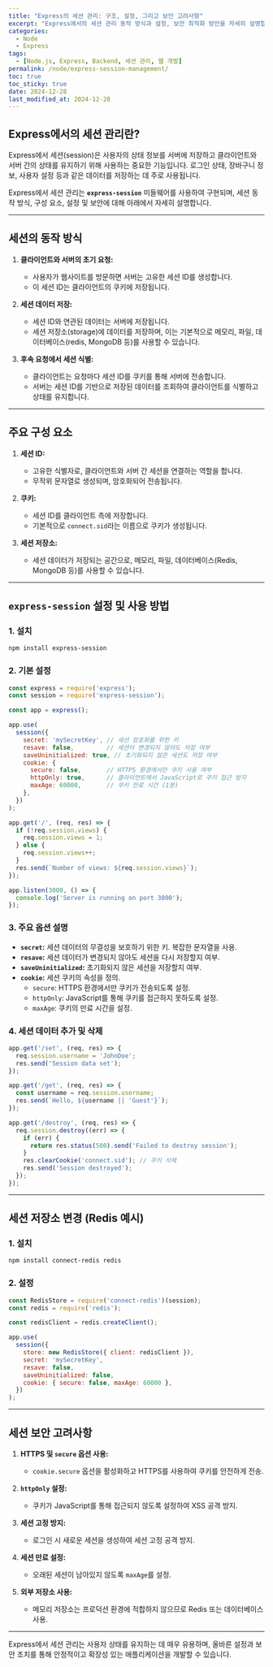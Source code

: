 ```yaml
---
title: "Express의 세션 관리: 구조, 설정, 그리고 보안 고려사항"
excerpt: "Express에서의 세션 관리 동작 방식과 설정, 보안 최적화 방안을 자세히 설명합니다."
categories:
  - Node
  - Express
tags:
  - [Node.js, Express, Backend, 세션 관리, 웹 개발]
permalink: /node/express-session-management/
toc: true
toc_sticky: true
date: 2024-12-28
last_modified_at: 2024-12-28
---
```


## Express에서의 세션 관리란?

Express에서 세션(session)은 사용자의 상태 정보를 서버에 저장하고 클라이언트와 서버 간의 상태를 유지하기 위해 사용하는 중요한 기능입니다. 로그인 상태, 장바구니 정보, 사용자 설정 등과 같은 데이터를 저장하는 데 주로 사용됩니다. 

Express에서 세션 관리는 **`express-session`** 미들웨어를 사용하여 구현되며, 세션 동작 방식, 구성 요소, 설정 및 보안에 대해 아래에서 자세히 설명합니다.

---

## 세션의 동작 방식

1. **클라이언트와 서버의 초기 요청:**
   - 사용자가 웹사이트를 방문하면 서버는 고유한 세션 ID를 생성합니다.
   - 이 세션 ID는 클라이언트의 쿠키에 저장됩니다.

2. **세션 데이터 저장:**
   - 세션 ID와 연관된 데이터는 서버에 저장됩니다.
   - 세션 저장소(storage)에 데이터를 저장하며, 이는 기본적으로 메모리, 파일, 데이터베이스(redis, MongoDB 등)를 사용할 수 있습니다.

3. **후속 요청에서 세션 식별:**
   - 클라이언트는 요청마다 세션 ID를 쿠키를 통해 서버에 전송합니다.
   - 서버는 세션 ID를 기반으로 저장된 데이터를 조회하여 클라이언트를 식별하고 상태를 유지합니다.

---

## 주요 구성 요소

1. **세션 ID:**
   - 고유한 식별자로, 클라이언트와 서버 간 세션을 연결하는 역할을 합니다.
   - 무작위 문자열로 생성되며, 암호화되어 전송됩니다.

2. **쿠키:**
   - 세션 ID를 클라이언트 측에 저장합니다.
   - 기본적으로 `connect.sid`라는 이름으로 쿠키가 생성됩니다.

3. **세션 저장소:**
   - 세션 데이터가 저장되는 공간으로, 메모리, 파일, 데이터베이스(Redis, MongoDB 등)를 사용할 수 있습니다.

---

## `express-session` 설정 및 사용 방법

### 1. 설치

```bash
npm install express-session
```

### 2. 기본 설정

```javascript
const express = require('express');
const session = require('express-session');

const app = express();

app.use(
  session({
    secret: 'mySecretKey', // 세션 암호화를 위한 키
    resave: false,         // 세션이 변경되지 않아도 저장 여부
    saveUninitialized: true, // 초기화되지 않은 세션도 저장 여부
    cookie: {
      secure: false,       // HTTPS 환경에서만 쿠키 사용 여부
      httpOnly: true,      // 클라이언트에서 JavaScript로 쿠키 접근 방지
      maxAge: 60000,       // 쿠키 만료 시간 (1분)
    },
  })
);

app.get('/', (req, res) => {
  if (!req.session.views) {
    req.session.views = 1;
  } else {
    req.session.views++;
  }
  res.send(`Number of views: ${req.session.views}`);
});

app.listen(3000, () => {
  console.log('Server is running on port 3000');
});
```

### 3. 주요 옵션 설명

- **`secret`:** 세션 데이터의 무결성을 보호하기 위한 키. 복잡한 문자열을 사용.
- **`resave`:** 세션 데이터가 변경되지 않아도 세션을 다시 저장할지 여부.
- **`saveUninitialized`:** 초기화되지 않은 세션을 저장할지 여부.
- **`cookie`:** 세션 쿠키의 속성을 정의.
  - `secure`: HTTPS 환경에서만 쿠키가 전송되도록 설정.
  - `httpOnly`: JavaScript를 통해 쿠키를 접근하지 못하도록 설정.
  - `maxAge`: 쿠키의 만료 시간을 설정.

### 4. 세션 데이터 추가 및 삭제

```javascript
app.get('/set', (req, res) => {
  req.session.username = 'JohnDoe';
  res.send('Session data set');
});

app.get('/get', (req, res) => {
  const username = req.session.username;
  res.send(`Hello, ${username || 'Guest'}`);
});

app.get('/destroy', (req, res) => {
  req.session.destroy((err) => {
    if (err) {
      return res.status(500).send('Failed to destroy session');
    }
    res.clearCookie('connect.sid'); // 쿠키 삭제
    res.send('Session destroyed');
  });
});
```

---

## 세션 저장소 변경 (Redis 예시)

### 1. 설치

```bash
npm install connect-redis redis
```

### 2. 설정

```javascript
const RedisStore = require('connect-redis')(session);
const redis = require('redis');

const redisClient = redis.createClient();

app.use(
  session({
    store: new RedisStore({ client: redisClient }),
    secret: 'mySecretKey',
    resave: false,
    saveUninitialized: false,
    cookie: { secure: false, maxAge: 60000 },
  })
);
```

---

## 세션 보안 고려사항

1. **HTTPS 및 `secure` 옵션 사용:**
   - `cookie.secure` 옵션을 활성화하고 HTTPS를 사용하여 쿠키를 안전하게 전송.

2. **`httpOnly` 설정:**
   - 쿠키가 JavaScript를 통해 접근되지 않도록 설정하여 XSS 공격 방지.

3. **세션 고정 방지:**
   - 로그인 시 새로운 세션을 생성하여 세션 고정 공격 방지.

4. **세션 만료 설정:**
   - 오래된 세션이 남아있지 않도록 `maxAge`를 설정.

5. **외부 저장소 사용:**
   - 메모리 저장소는 프로덕션 환경에 적합하지 않으므로 Redis 또는 데이터베이스 사용.

---

Express에서 세션 관리는 사용자 상태를 유지하는 데 매우 유용하며, 올바른 설정과 보안 조치를 통해 안정적이고 확장성 있는 애플리케이션을 개발할 수 있습니다.
